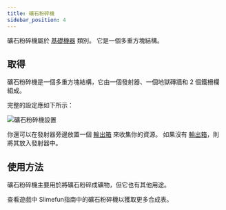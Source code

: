 ```yaml
---
title: 礦石粉碎機
sidebar_position: 4
---
```


礦石粉碎機屬於 [基礎機器](/docs/Slimefun/Basic-Machines) 類別。 它是一個多重方塊結構。

## 取得

礦石粉碎機是一個多重方塊結構，它由一個發射器、一個地獄磚牆和 2 個鐵柵欄組成。

完整的設定應如下所示：

![礦石粉碎機設置](https://raw.githubusercontent.com/TheBusyBiscuit/Slimefun4-Wiki/master/images/multiblock-ore-crusher.png)

你還可以在發射器旁邊放置一個 [輸出箱](Output-Chest) 來收集你的資源。 如果沒有 [輸出箱](Output-Chest)，則將其放入發射器中。

## 使用方法

礦石粉碎機主要用於將礦石粉碎成礦物，但它也有其他用途。

查看遊戲中 Slimefun指南中的礦石粉碎機以獲取更多合成表。
